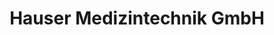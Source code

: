 ---
title: "Hauser Medizintechnik GmbH"
url: /kumberg/hauser-medizintechnik-gmbh/
shop: Sanitätshaus
---